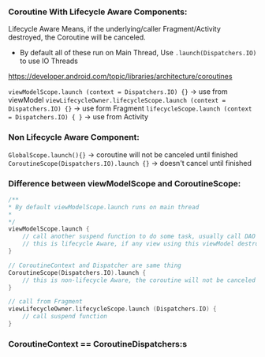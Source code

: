 ### Coroutine With Lifecycle Aware Components:
Lifecycle Aware Means, if the underlying/caller Fragment/Activity destroyed, the Coroutine will be canceled.

* By default all of these run on Main Thread, Use `.launch(Dispatchers.IO)` to use IO Threads

https://developer.android.com/topic/libraries/architecture/coroutines

`viewModelScope.launch (context = Dispatchers.IO) {}` -> use from viewModel
`viewLifecycleOwner.lifecycleScope.launch (context = Dispatchers.IO) {}` -> use form Fragment
`lifecycleScope.launch (context = Dispatchers.IO) { }` -> use from Activity 

### Non Lifecycle Aware Component:
`GlobalScope.launch(){}` -> coroutine will not be canceled until finished
`CoroutineScope(Dispatchers.IO).launch {}` -> doesn't cancel until finished

### Difference between viewModelScope and CoroutineScope:
```kotlin
/**
* By default viewModelScope.launch runs on main thread
* 
*/
viewModelScope.launch {
    // call another suspend function to do some task, usually call DAO
    // this is lifecycle Aware, if any view using this viewModel destroyed, the coroutine will be canaled 
}

// CoroutineContext and Dispatcher are same thing
CoroutineScope(Dispatchers.IO).launch {
    // this is non-lifecycle Aware, the coroutine will not be canceled until finished/returned.
}

// call from Fragment
viewLifecycleOwner.lifecycleScope.launch (Dispatchers.IO) {
    // call suspend function
}

```

### CoroutineContext == CoroutineDispatchers:s